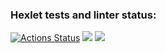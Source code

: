 ### Hexlet tests and linter status:
[![Actions Status](https://github.com/Astreytal987/fullstack-javascript-project-46/actions/workflows/hexlet-check.yml/badge.svg)](https://github.com/Astreytal987/fullstack-javascript-project-46/actions)
<a href="https://codeclimate.com/github/Astreytal987/fullstack-javascript-project-46/maintainability"><img src="https://api.codeclimate.com/v1/badges/49a3df5140dc9e982e52/maintainability" /></a>
<a href="https://codeclimate.com/github/Astreytal987/fullstack-javascript-project-46/test_coverage"><img src="https://api.codeclimate.com/v1/badges/49a3df5140dc9e982e52/test_coverage" /></a>